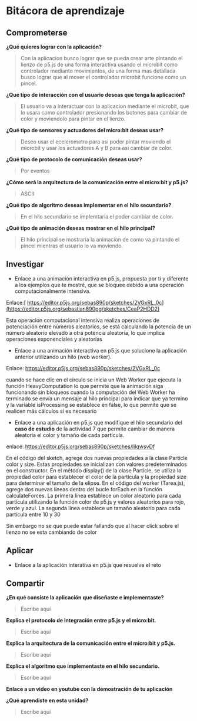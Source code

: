# Bitácora de aprendizaje

## Comprometerse

**¿Qué quieres lograr con la aplicación?**

> Con la aplicacion busco lograr que se pueda crear arte pintando el lienzo de p5.js de una forma interactiva usando el microbit como controlador medianto movimientos, de una forma mas detallada busco lograr que al mover el controlador microbit funcione como un pincel.
> 

**¿Qué tipo de interacción con el usuario deseas que tenga la aplicación?**

> El usuario va a interactuar con la aplicacion mediante el microbit, que lo usara como controlador presionando los botones para cambiar de color y moviendolo para pintar en el lienzo.
> 

**¿Qué tipo de sensores y actuadores del micro:bit deseas usar?**

> Deseo usar el ecelerometro para asi poder pintar moviendo el microbit y usar los actuadores A y B para asi cambiar de color.
> 

**¿Qué tipo de protocolo de comunicación deseas usar?**

>  Por eventos 
> 


**¿Cómo será la arquitectura de la comunicación entre el micro:bit y p5.js?**

> ASCII
> 


**¿Qué tipo de algoritmo deseas implementar en el hilo secundario?**

> En el hilo secundario se implemtaria el poder cambiar de color.
> 

**¿Qué tipo de animación deseas mostrar en el hilo principal?**

> El hilo principal se mostraria la animacion de como va pintando el pincel mientras el usuario lo va moviendo.
> 

## Investigar 

* Enlace a una animación interactiva en p5.js, propuesta por ti y diferente a los ejemplos que te mostré, que se bloquee debido a una operación computacionalmente intensiva.

Enlace:[ https://editor.p5js.org/sebas890p/sketches/2VGxRL_0c](https://editor.p5js.org/sebastian890pg/sketches/CeaP2HDD2) 

Esta operacion computacional intensiva realiza operaciones de potenciación entre números aleatorios, se está calculando la potencia de un número aleatorio elevado a otra potencia aleatoria, lo que implica operaciones exponenciales y aleatorias




* Enlace a una animación interactiva en p5.js que solucione la aplicación anterior utilizando un hilo (web worker).


Enlace: https://editor.p5js.org/sebas890p/sketches/2VGxRL_0c


cuando se hace clic en el círculo se inicia un Web Worker que ejecuta la función HeavyComputation lo que permite que la animación siga funcionando sin bloqueos cuando la computación del Web Worker ha terminado se envía un mensaje al hilo principal para indicar que ya termino y la variable isProcessing se establece en false, lo que permite que se realicen más cálculos si es necesario


* Enlace a una aplicación en p5.js que modifique el hilo secundario del **caso de estudio** de la actividad 7 que permite cambiar de manera aleatoria el color y tamaño de cada partícula.

enlace: https://editor.p5js.org/sebas890p/sketches/IilqwsvDf


En el código del sketch, agrege dos nuevas propiedades a la clase Particle color y size. Estas propiedades se inicializan con valores predeterminados en el constructor.
En el método display() de la clase Particle, se utiliza la propiedad color para establecer el color de la partícula y la propiedad size para determinar el tamaño de la elipse.
En el código del worker (Tarea.js), agrege dos nuevas líneas dentro del bucle forEach en la función calculateForces. La primera línea establece un color aleatorio para cada partícula utilizando la función color de p5.js y valores aleatorios para rojo, verde y azul. La segunda línea establece un tamaño aleatorio para cada partícula entre 10 y 30

Sin embargo no se que puede estar fallando que al hacer click sobre el lienzo no se esta cambiando de color



## Aplicar

* Enlace a la aplicación interativa en p5.js que resuelve el reto

## Compartir

**¿En qué consiste la aplicación que diseñaste e implementaste?**

> Escribe aquí
> 

**Explica el protocolo de integración entre p5.js y el micro:bit.**

> Escribe aquí
> 

**Explica la arquitectura de la comunicación entre el micro:bit y p5.js.**

> Escribe aquí
> 

**Explica el algoritmo que implementaste en el hilo secundario.**

> Escribe aquí
> 


**Enlace a un video en youtube con la demostración de tu aplicación**


**¿Qué aprendiste en esta unidad?**

> Escribe aquí
> 
